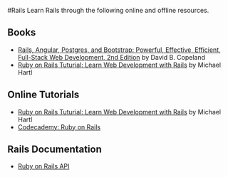 #Rails
Learn Rails through the following online and offline resources.

## Books
- [Rails, Angular, Postgres, and Bootstrap: Powerful, Effective, Efficient, Full-Stack Web Development, 2nd Edition](https://www.amazon.com/Rails-Angular-Postgres-Bootstrap-Development/dp/1680502204/ref=sr_1_5?s=books&ie=UTF8&qid=1507076657&sr=1-5&keywords=Rails) by David B. Copeland
- [Ruby on Rails Tuturial: Learn Web Development with Rails](https://www.railstutorial.org/book) by Michael Hartl

## Online Tutorials
- [Ruby on Rails Tuturial: Learn Web Development with Rails](https://www.railstutorial.org/book) by Michael Hartl
- [Codecademy: Ruby on Rails](https://www.codecademy.com/learn/learn-rails)

## Rails Documentation
- [Ruby on Rails API](http://api.rubyonrails.org/)